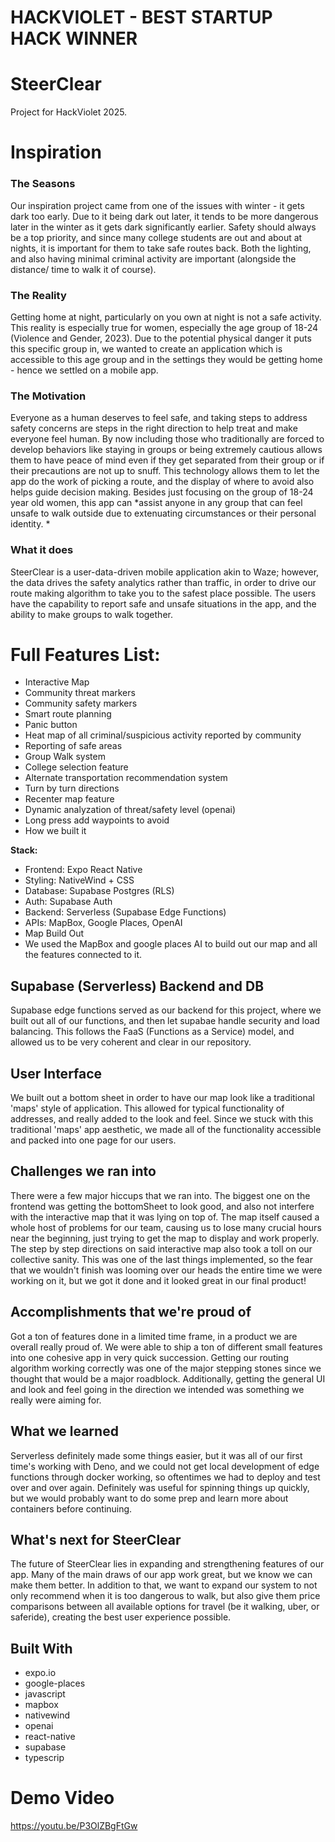 # HACKVIOLET - BEST STARTUP HACK WINNER

# SteerClear
Project for HackViolet 2025. 

# Inspiration
### The Seasons
Our inspiration project came from one of the issues with winter - it gets dark too early. Due to it being dark out later, it tends to be more dangerous later in the winter as it gets dark significantly earlier. Safety should always be a top priority, and since many college students are out and about at nights, it is important for them to take safe routes back. Both the lighting, and also having minimal criminal activity are important (alongside the distance/ time to walk it of course).

### The Reality
Getting home at night, particularly on you own at night is not a safe activity. This reality is especially true for women, especially the age group of 18-24 (Violence and Gender, 2023). Due to the potential physical danger it puts this specific group in, we wanted to create an application which is accessible to this age group and in the settings they would be getting home - hence we settled on a mobile app.

### The Motivation
Everyone as a human deserves to feel safe, and taking steps to address safety concerns are steps in the right direction to help treat and make everyone feel human. By now including those who traditionally are forced to develop behaviors like staying in groups or being extremely cautious allows them to have peace of mind even if they get separated from their group or if their precautions are not up to snuff. This technology allows them to let the app do the work of picking a route, and the display of where to avoid also helps guide decision making. Besides just focusing on the group of 18-24 year old women, this app can *assist anyone in any group that can feel unsafe to walk outside due to extenuating circumstances or their personal identity. *

### What it does
SteerClear is a user-data-driven mobile application akin to Waze; however, the data drives the safety analytics rather than traffic, in order to drive our route making algorithm to take you to the safest place possible. The users have the capability to report safe and unsafe situations in the app, and the ability to make groups to walk together.

# Full Features List:

- Interactive Map
- Community threat markers
- Community safety markers
- Smart route planning
- Panic button
- Heat map of all criminal/suspicious activity reported by community
- Reporting of safe areas
- Group Walk system
- College selection feature
- Alternate transportation recommendation system
- Turn by turn directions
- Recenter map feature
- Dynamic analyzation of threat/safety level (openai)
- Long press add waypoints to avoid
- How we built it

**Stack:**

- Frontend: Expo React Native
- Styling: NativeWind + CSS
- Database: Supabase Postgres (RLS)
- Auth: Supabase Auth
- Backend: Serverless (Supabase Edge Functions)
- APIs: MapBox, Google Places, OpenAI
- Map Build Out
- We used the MapBox and google places AI to build out our map and all the features connected to it.

## Supabase (Serverless) Backend and DB
Supabase edge functions served as our backend for this project, where we built out all of our functions, and then let supabae handle security and load balancing. This follows the FaaS (Functions as a Service) model, and allowed us to be very coherent and clear in our repository.

## User Interface
We built out a bottom sheet in order to have our map look like a traditional 'maps' style of application. This allowed for typical functionality of addresses, and really added to the look and feel. Since we stuck with this traditional 'maps' app aesthetic, we made all of the functionality accessible and packed into one page for our users.

## Challenges we ran into
There were a few major hiccups that we ran into. The biggest one on the frontend was getting the bottomSheet to look good, and also not interfere with the interactive map that it was lying on top of. The map itself caused a whole host of problems for our team, causing us to lose many crucial hours near the beginning, just trying to get the map to display and work properly. The step by step directions on said interactive map also took a toll on our collective sanity. This was one of the last things implemented, so the fear that we wouldn't finish was looming over our heads the entire time we were working on it, but we got it done and it looked great in our final product!

## Accomplishments that we're proud of
Got a ton of features done in a limited time frame, in a product we are overall really proud of. We were able to ship a ton of different small features into one cohesive app in very quick succession. Getting our routing algorithm working correctly was one of the major stepping stones since we thought that would be a major roadblock. Additionally, getting the general UI and look and feel going in the direction we intended was something we really were aiming for.

## What we learned
Serverless definitely made some things easier, but it was all of our first time's working with Deno, and we could not get local development of edge functions through docker working, so oftentimes we had to deploy and test over and over again. Definitely was useful for spinning things up quickly, but we would probably want to do some prep and learn more about containers before continuing.

## What's next for SteerClear
The future of SteerClear lies in expanding and strengthening features of our app. Many of the main draws of our app work great, but we know we can make them better. In addition to that, we want to expand our system to not only recommend when it is too dangerous to walk, but also give them price comparisons between all available options for travel (be it walking, uber, or saferide), creating the best user experience possible.

## Built With
- expo.io
- google-places
- javascript
- mapbox
- nativewind
- openai
- react-native
- supabase
- typescrip

# Demo Video
https://youtu.be/P3OlZBgFtGw
